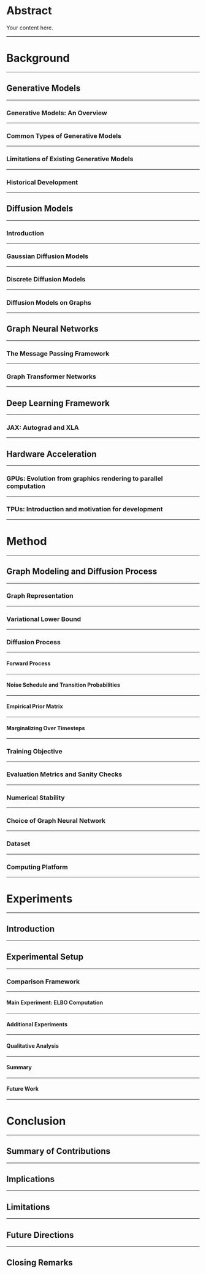 # Abstract

Your content here.

---

# Background

---

## Generative Models

---

### Generative Models: An Overview

---

### Common Types of Generative Models

---

### Limitations of Existing Generative Models

---

### Historical Development

---

## Diffusion Models

---

### Introduction

---

### Gaussian Diffusion Models

---

### Discrete Diffusion Models

---

### Diffusion Models on Graphs

---

## Graph Neural Networks

---

### The Message Passing Framework

---

### Graph Transformer Networks

---

## Deep Learning Framework

---

### JAX: Autograd and XLA

---

## Hardware Acceleration

---

### GPUs: Evolution from graphics rendering to parallel computation

---

### TPUs: Introduction and motivation for development

---

# Method

---

## Graph Modeling and Diffusion Process

---

### Graph Representation

---

### Variational Lower Bound

---

### Diffusion Process

---

#### Forward Process

---

#### Noise Schedule and Transition Probabilities

---

#### Empirical Prior Matrix

---

#### Marginalizing Over Timesteps

---

### Training Objective

---

### Evaluation Metrics and Sanity Checks

---

### Numerical Stability

---

### Choice of Graph Neural Network

---

### Dataset

---

### Computing Platform

---

# Experiments

---

## Introduction

---

## Experimental Setup

---

### Comparison Framework

---

#### Main Experiment: ELBO Computation

---

#### Additional Experiments

---

#### Qualitative Analysis

---

#### Summary

---

#### Future Work

---

# Conclusion

---

## Summary of Contributions

---

## Implications

---

## Limitations

---

## Future Directions

---

## Closing Remarks

